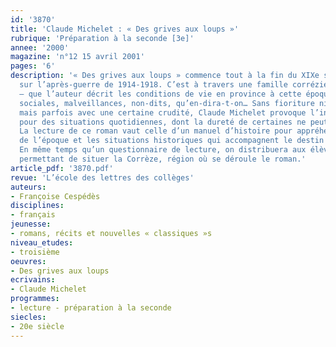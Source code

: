 ```yaml
---
id: '3870'
title: 'Claude Michelet : « Des grives aux loups »'
rubrique: 'Préparation à la seconde [3e]'
annee: '2000'
magazine: 'n°12 15 avril 2001'
pages: '6'
description: '« Des grives aux loups » commence tout à la fin du XIXe siècle et s’achève
  sur l’après-guerre de 1914-1918. C’est à travers une famille corrézienne – les Vialhe
  – que l’auteur décrit les conditions de vie en province à cette époque : différences
  sociales, malveillances, non-dits, qu’en-dira-t-on… Sans fioriture ni parti pris,
  mais parfois avec une certaine crudité, Claude Michelet provoque l’intérêt du lecteur
  pour des situations quotidiennes, dont la dureté de certaines ne peut laisser indifférent.
  La lecture de ce roman vaut celle d’un manuel d’histoire pour appréhender les mentalités
  de l’époque et les situations historiques qui accompagnent le destin des personnages.
  En même temps qu’un questionnaire de lecture, on distribuera aux élèves une carte
  permettant de situer la Corrèze, région où se déroule le roman.'
article_pdf: '3870.pdf'
revue: 'L’école des lettres des collèges'
auteurs:
- Françoise Cespédès
disciplines:
- français
jeunesse:
- romans, récits et nouvelles « classiques »s
niveau_etudes:
- troisième
oeuvres:
- Des grives aux loups
ecrivains:
- Claude Michelet
programmes:
- lecture - préparation à la seconde
siecles:
- 20e siècle
---
```

